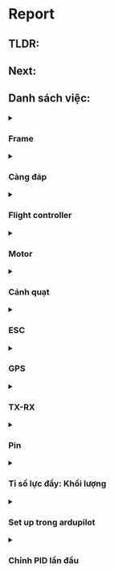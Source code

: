 # Report
## TLDR:

## Next:
## Danh sách việc:
<details>
  <summary><h3>Frame</h3></summary>
  <details>
  <summary> Frame chính ✔️</summary>
    <p>  <a href="https://dronenodes.com/drone-frame-racing-freestyle/">Thông số của khung</a></p>
    <ul>
      <li>Kích thước khung: 5 inch (vì được sử dụng rộng rãi và phù hợp cho nhiều mục đích khác nhau.</li>
      <li>Chất liệu: Carbon (Nhẹ và cứng)</li>
      <li>Số cánh: 4 cánh (Số cánh chẵn để dễ cân bằng. 4 là số cánh tối thiểu)</li>
      <li>Layout: Hybrid X (Kết hợp giữa layout H và X. Thân dài hơn -&gt; Chứa được nhiều thiết bị hơn.</li>
    </ul>
    <p>→ Bộ khung sử dụng là One Source V3</p>
    <img src=https://user-images.githubusercontent.com/103067723/178774941-aaa1fdd0-b002-40c5-886a-adcef3b2388e.png>

  </details>
  
  <details>
  <summary> Khung 3D cho GPS ✔️</summary>
  <p>Tham khảo từ <a href="https://www.thingiverse.com/thing:4813320">đây</a></p>
  </details>
  
  <details>
  <summary> Khung 3D để giữ Node MCU ❌</summary>
  Soon...
  </details>

</details>

<details>
  <summary><h3>Càng đáp</h3></summary>
  
  <details>
  <summary>Tiêu chí</summary>
  Soon...
  </details>
  
  <details>
  <summary>Thiết kế</summary>
  Soon...
  </details>
  
  <details>
  <summary>Kiểm tra độ cứng vững ❌</summary>
  Soon...
  </details>
</details>

<details>
  <summary><h3>Flight controller</h3></summary>
  
  <details>
  <summary>Yêu cầu tính năng ❌</summary>
  <ul>
      <li>Chạy được ArduPilot</li>
      <li>Có các cảm biến: GYRO, Compass, GPS, Baro</li>
      <li>Có thể kết nối với GCS</li>
      <li>Có các cổng dư để kết nối trong trường hợp thiếu</li>
      <li>Kết nối được với bo nhúng</li>
    </ul>
  </details>
  
  <details>
  <summary>Thông số của FC ✔️</summary>
    <p> FC: <a href="https://nexshop.vn/mamba-dji-f405-mk2-flight-controller-30.530.5mm-p37057191.html">Mamba DJI F405 MK2</a></p>
    <ul>
      <li>GYRO: MPU6000</li>
      <li>Barometer: Yes</li>
      <li>Uarts: 6Set</li>
      <li>Input: 3~6S Lipo (12.6~25.2V)</li>
    </ul>
  </details>
  

</details>

<details>
  <summary><h3>Motor</h3></summary>
  
  <details markdown="1">
  <summary>Glossary ✔️</summary>
   <ul>
      <li>kV</li>
      <p>Là đại lượng được quy ước: X Kv nghĩa là động cơ sẽ xoay với tốc độ X rpm dưới điện áp 1 volt.</p>
      <img src=https://user-images.githubusercontent.com/103067723/178641065-6ecfea47-c529-4dcd-8776-d30d61a64564.png> <br>
      <img src=https://user-images.githubusercontent.com/103067723/178641126-1db040d0-3a88-4e04-ad0b-d8f3962e0656.png>
      <p>Nhìn chung, với Kv càng thấp thì động cơ sẽ tạo torque càng cao.</p>
      <li>Motor size</li>
      <p>Ký hiệu kích thước của stator, được viết dưới dạng XXYY, trong đó XX là bề rộng của stator, còn YY là chiều cao
          YY càng cao, drone sẽ có top speed cao hơn, và điều khiển ở tốc độ thấp khó khăn hơn
          XX càng cao, drone sẽ có top speed thấp hơn, và điều khiển ở tốc độ thấp dễ dàng hơn</p>
    </ul> 
    
  </details>
  
  <details>
  <summary>Chọn motor ✔️</summary>
  <img src=https://user-images.githubusercontent.com/103067723/178643994-f6fc1446-67d6-4324-bfce-2192ba27b931.png>
  <p>Dựa theo bảng hướng dẫn, vì frame ta đang dùng là frame 5 inch, nên chọn motor có kích thước 2204 - 2206; kv 2300-2700 → Chọn motor Performante 2207 - 1750KV Motor AMAXinno T-Bell </p>
  <p>Phần tính toán liên quan đến motor sẽ được đề cập ở mục sau.</p>
  </details>
  
</details>

<details>
  <summary><h3>Cánh quạt</h3></summary>
  
  <ul>
      <li>Ký hiệu ✔️</li>
      <p> L x P x B hoặc LLPP x B (Length, Pitch, số Blade)</p>
      <li>Nhận xét chung ❌</li>
      <p>Cánh quạt có độ vát (pitch) thấp sẽ xoay nhanh hơn, nhưng lực đẩy tiến về phía trước yếu hơn.</p>
      <p>Cánh quạt có độ vát (pitch) cao sẽ có nhiều lực đẩy hơn, đồng nghĩa với tốc độ cao hơn, nhưng điều khiển cũng khó hơn</p>
      <p>Số cánh càng ít thì tốc độ quay càng nhanh, tốn ít năng lượng và hoạt động hiệu quả hơn.</p>
      <p> </p>
  </ul> 
</details>

<details>
  <summary><h3>ESC</h3></summary>
  
  <details>
  <summary>Cách chọn ESC ✔️</summary>
    <p> Ở chế độ max, motor chỉ tốn 80% dòng điện so với mặt đất <a href="https://dronenodes.com/drone-esc-electronic-speed-controller/">Tham Khảo tại đây</a></p>
    <p> Motor max 4S là 40A dưới mặt đất -> 32A trên cao </p>
    <p> Hệ số an toàn giữa ESC và motor nên nằm trong khoảng 1.2 đến 1.5ESC từ 38.4A -> 48A </p>
    <p> Chọn ESC VIVA 45A </p>
  </details>
  
  <details>
  <summary>Thông số của ESC ✔️</summary>
    <p> ESC: <a href="https://www.team-blacksheep.com/products/prod:vivafpv4in1_60a_bl32">VIVA 45A</a></p>
    <ul>
      <li>Input voltage: 3-6S</li>
      <li>Burst current: 60A</li>
      <li>Constant current: 45A</li>
      <li>Input protocols: OneShot42, Multishot, DShot1200</li>
    </ul>
  </details>
  
  <details>
  <summary>Giao thức Dshot ✔️</summary>
    <p> Ưu điểm: </p>
    <ul>
      <li>Ko cần calib ESC</li>
      <li>Chống nhiễu tốt hơn, tín hiệu chính xác hơn</li>
      <li>Resolution = 2048 > 1000 so với các loại khác</li>
      <li>ESC có thể chọn ko đọc các tín hiệu lỗi</li>
    </ul>
    <p> Tốc độ: </p>
    <ul>
      <li>Dshot600 - 600 000 bit/s</li>
      <li>Dshot300</li>
      <li>Dshot150</li>
    </ul>
    <p> 1 package của DShot gồm 16 bit: </p>
    <img src=https://user-images.githubusercontent.com/103067723/178785263-11cda29f-20d4-4c0e-a52f-82c0133f5a2f.png>
    <ul>
      <li>11 bit cho giá trị throttle (2^11 = 2048)</li>
      <ul>
        <li>0 là disarm</li>
        <li>1-47 là special command</li>
        <li>Command 0-36 chỉ chạy khi motor ko xoay</li>
        <li>48-2048: giá trị throttle</li>
      </ul>
      <li>1 bit telemetry request</li>
      <ul>
        <li>Dùng để yêu cầu 1 thông tin nào đótrảvề cho FC (vd tốcđộ xoay, nhiệtđộ, dòng, áp,..)</li>
        <li>Command số 42-47 là dành cho telemetry</li>
      </ul>
      <li>4 bit check sum</li>
      <ul>
        <li>Công thức:</li> <code>crc = (value ^ (value >> 4) ^ (value >> 8)) & 0x0F</code> <br>
        <li>Ví dụ: </li>
            <code>value  = 100000101100</code><br>
            <code>(>>4)  = 000010000010 # right shift value by 4</code><br>
            <code>(^)    = 100010101110 # XOR with value</code><br>
            <code>(>>8)  = 000000001000 # right shift value by 8</code><br>
            <code>(^)    = 100010100110 # XOR with previous XOR</code><br>
            <code>(0x0F) = 000000001111 # Mask 0x0F</code><br>
            <code>(&)    = 000000000110 # CRC</code>
      </ul>
    </ul>
    <p>Thời gian của mỗi frame giống nhau, nhưng hightime của bit 0 và 1 khác nhau</p>
    <img src=https://user-images.githubusercontent.com/103067723/178785377-1d52be1a-7bb2-49df-8e1d-9ea4330f93de.png>
    <p>-> Dễ tính toán duration (= 16 x frame)</p>
    <p>-> Tính giá trị của bit = cách đo từ rising edge và dừng lại ở falling edge</p>
    

  </details>
  
</details>

<details>
  <summary><h3>GPS</h3></summary>
  
  <details>
  <summary>Soon ✔️</summary>
  Soon...
  </details>
  
  <details>
  <summary>Soon ✔️</summary>
  Soon...
  </details>
  
  <details>
  <summary>Soo ❌</summary>
  Soon...
  </details>
</details>

<details>
  <summary><h3>TX-RX</h3></summary>
  
  <details>
  <summary>Yêu cầu tính năng</summary>
    <ul>
      <li>Kết nối được với FC</li>
      <li>Có nhiều channel cho những mode khác nhau</li>
    </ul>
  </details>
  
  <details>
  <summary>Thông số của TX-RX</summary>
    <p>TX-RX: <a href="https://www.multi-module.org/using-the-module/protocol-details/flysky-afhds2a">FlySky AFHDS 2A</a></p>
    <ul>
      <li>Kết nối với FC bằng SBUS</li>
      <li>Có 10 channel</li>
    </ul>
  </details>
  
</details>

<details>
  <summary><h3>Pin</h3></summary>
  
  <details> 
  <summary>Tính Pin</summary>
    <img src=https://user-images.githubusercontent.com/103067723/178789988-b07fd9ff-5b64-476c-98be-c60b96d92548.png>
    <p>Dựa theo bảng motor, ta có thể chọn 3S/4S với mAh từ 1000-1300mA</p>
    <p>Chọn pin 4S-1550mA-120C</p>
    <p>Motor dùng 32A *4 = 132A</p>
    <p>132/1550 = 85.16C</p>
    <p>-> Số C phải lớn hơn 85.16, pin hiện tại C=120</p>
    <p>-> Pin đã chọn phù hợp</p>
  </details>
  
</details>

<details>
  <summary><h3>Tỉ số lực đẩy: Khối lượng</h3></summary>
  
<table class="tg">
<thead>
  <tr>
    <th class="tg-0pky">   <br>Frame   </th>
    <th class="tg-0pky">   <br>145.1 g   </th>
    <th class="tg-0pky">   <br><a href="https://maltarotors.com/product/tbs-source-one-v3/"><span style="color:#905">Source</span></a>   </th>
  </tr>
</thead>
<tbody>
  <tr>
    <td class="tg-0pky">   <br>Motor   </td>
    <td class="tg-0pky">   <br>28x4 = 112 g   </td>
    <td class="tg-0pky">   <br>    </td>
  </tr>
  <tr>
    <td class="tg-0pky">   <br>Propeller   </td>
    <td class="tg-0pky">   <br>4.8x4 = 19.2 g   </td>
    <td class="tg-0pky">   <br><a href="https://fpvvietnam.com/AZURE-SFP"><span style="color:#905">Source</span></a>   </td>
  </tr>
  <tr>
    <td class="tg-0pky">   <br>ESC   </td>
    <td class="tg-0pky">   <br>16 g   </td>
    <td class="tg-0pky">   <br><a href="https://www.team-blacksheep.com/products/prod:vivafpv4in1_60a_bl32"><span style="color:#905">Source</span></a>   </td>
  </tr>
  <tr>
    <td class="tg-0pky">   <br>FC   </td>
    <td class="tg-0pky">   <br>7.5 g   </td>
    <td class="tg-0pky">   <br><a href="https://www.diatone.us/products/mb-f405-mk2-fc"><span style="color:#905">Source</span></a>   </td>
  </tr>
  <tr>
    <td class="tg-0pky">   <br>RX   </td>
    <td class="tg-0pky">   <br>16.1 g   </td>
    <td class="tg-0pky">   <br><a href="https://www.amazon.com/FS-iA6B-Receiver-Antenna-Compatible-FS-GT2E/dp/B07D35C6MQ"><span style="color:#905">Source</span></a>   </td>
  </tr>
  <tr>
    <td class="tg-0pky">   <br>Pi4   </td>
    <td class="tg-0pky">   <br>46 g   </td>
    <td class="tg-0pky">   <br>    </td>
  </tr>
  <tr>
    <td class="tg-0pky">   <br>Landing gear   </td>
    <td class="tg-0pky">   <br>    </td>
    <td class="tg-0pky">   <br>    </td>
  </tr>
  <tr>
    <td class="tg-0pky">   <br>    </td>
    <td class="tg-0pky">   <br>    </td>
    <td class="tg-0pky">   <br>    </td>
  </tr>
  <tr>
    <td class="tg-0pky">   <br>Total   </td>
    <td class="tg-0pky">   <br>About 400 g   </td>
    <td class="tg-0pky"></td>
  </tr>
</tbody>
</table>
  <p>Để drone có thể bay ổn định, tỉ số lực nâng/ cân nặng >=2 -> Lực nâng tối thiểu: 0.8 kg</p>
  <p>Lực nâng của motor theo công thức toán:</p>
  <img src=https://user-images.githubusercontent.com/103067723/178790912-6ce86cb1-1486-4fca-9528-912246508392.png>
  <p>Lực nâng của motor theo datasheet: 1.527*4 = 6.108 (kg) 
</details>

<details>
  <summary><h3>Set up trong ardupilot</h3></summary>
  
  <details>
  <summary>Soon ✔️</summary>
  Soon...
  </details>
  
  <details>
  <summary>Soon ✔️</summary>
  Soon...
  </details>
  
  <details>
  <summary>Soo ❌</summary>
  Soon...
  </details>
</details>

<details>
  <summary><h3>Chỉnh PID lần đầu</h3></summary>
  
  <details>
  <summary>Soon ✔️</summary>
  Soon...
  </details>
  
  <details>
  <summary>Soon ✔️</summary>
  Soon...
  </details>
  
  <details>
  <summary>Soo ❌</summary>
  Soon...
  </details>
</details>
